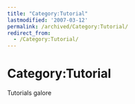 ```yaml
---
title: "Category:Tutorial"
lastmodified: '2007-03-12'
permalink: /archived/Category:Tutorial/
redirect_from:
  - /Category:Tutorial/
---
```


Category:Tutorial
=================

Tutorials galore

